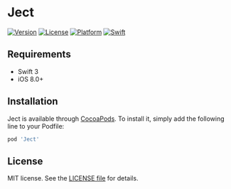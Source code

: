 # Ject

[![Version](https://img.shields.io/cocoapods/v/Ject.svg?style=flat)](http://cocoapods.org/pods/Ject)
[![License](https://img.shields.io/cocoapods/l/Ject.svg?style=flat)](http://cocoapods.org/pods/Ject)
[![Platform](https://img.shields.io/cocoapods/p/Ject.svg?style=flat)](http://cocoapods.org/pods/Ject)
[![Swift](https://camo.githubusercontent.com/554ea67e349e9c175f5bc52cf64519bc7471b986/68747470733a2f2f696d672e736869656c64732e696f2f62616467652f53776966742d332d4631364433392e7376673f7374796c653d666c6174)](http://cocoapods.org/pods/Ject)

## Requirements
- Swift 3
- iOS 8.0+

## Installation

Ject is available through [CocoaPods](http://cocoapods.org). To install
it, simply add the following line to your Podfile:

```ruby
pod 'Ject'
```

## License

MIT license. See the [LICENSE file](LICENSE.txt) for details.
